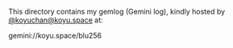 This directory contains my gemlog (Gemini log), kindly hosted by [@koyuchan@koyu.space](https://koyu.space/@koyuchan) at:

gemini://koyu.space/blu256
